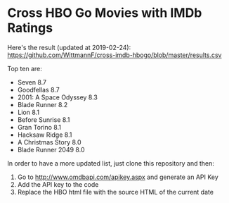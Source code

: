 # Cross HBO Go Movies with IMDb Ratings

Here's the result (updated at 2019-02-24): https://github.com/WittmannF/cross-imdb-hbogo/blob/master/results.csv

Top ten are:
- Seven	8.7
- Goodfellas	8.7
- 2001: A Space Odyssey	8.3
- Blade Runner	8.2
- Lion	8.1
- Before Sunrise	8.1
- Gran Torino	8.1
- Hacksaw Ridge	8.1
- A Christmas Story	8.0
- Blade Runner 2049	8.0

In order to have a more updated list, just clone this repository and then:
1. Go to http://www.omdbapi.com/apikey.aspx and generate an API Key
2. Add the API key to the code
3. Replace the HBO html file with the source HTML of the current date
